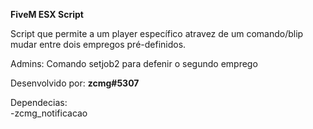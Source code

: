 **FiveM ESX Script**

Script que permite a um player específico atravez de um comando/blip mudar entre dois empregos pré-definidos.

Admins:
Comando setjob2 para defenir o segundo emprego

Desenvolvido por: **zcmg#5307**

Dependecias:</br>
-zcmg_notificacao
